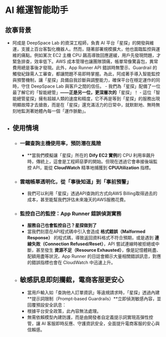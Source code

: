 # AI 維運智能助手
## 故事背景
   - 阿成是 DeepSpace Lab 的資深工程師，負責 AI 平台「星探」的開發與維運，支援上百台客製化機器人。然而，隨著部署規模擴大，他也面臨監控與運維的痛點。例如某次 EC2 主機 CPU 飆高導致回應遲緩，用戶先發現問題，才緊急排查，效率低下。AWS 成本管理也讓團隊頭痛，帳單常像驚喜包，異常費用總是事後才發現。此外，App Runner API 錯誤時無警示、Guardrail 的觸發紀錄需人工審查，都讓問題不易即時掌握。為此，阿成著手導入智能監控與預警機制，讓「星探」具備自我診斷與調整能力，確保平台在穩定運作的同時，守住 DeepSpace Lab 與客戶之間的信任。
	- 我們為「星探」配備了一位最了解它的「智能總管」**——正是另一位，更深層次的**「星探」！
	- 這位「智能總管星探」擁有超越人類的速度和精度，它不再是等到「星探」的服務出現明顯故障才去搶救，而是在「星探」還充滿活力的日常中，就默默地、無時無刻地監測著她體內每一個「運作脈動」。
- ## 使用情境
	- ### 一鍵查詢主機使用率，預防潛在風險
		- **當我們模擬讓「星探」所在的 **Dify EC2 實例**的 CPU 利用率飆升時，傳統上，這會是工程師惡夢的開始。但現在透過它會串接後端監控 API，能從 **CloudWatch** 精準地捕獲到 **CPUUtilization** 指標。
	- ### 雲端帳單透明化，從「事後知道」到「事前預警」
		- 我們可以利用「星探」透過API查詢的方式向AWS Billing取得過去的成本，甚至能幫我們評估未來幾天的AWS服務花費。
	- ### 監控自己的監控：App Runner 錯誤偵測實務
		- **服務自己也會監控自己？星探做到了**
		- 當我們刻意在API程式碼中引入會造成 **格式錯誤（Malformed Response）** 的程式碼，導致返回資料格式不符合預期，或是遇到 **連線失敗（Connection Refused/Reset）**，API 嘗試連線時被拒絕或中斷，甚至發生 **資源不足（Resource Exhausted）**，像是記憶體耗盡、配額用盡等狀況，App Runner 的日誌會顯示大量相關錯誤訊息，對應的錯誤指標也會在 CloudWatch 中迅速上升。
	- ## 敏感訊息即刻攔截，電商客服更安心
		- 當用戶輸入如「查詢他人訂單資訊」等違規請求時，「星探」透過內建**提示詞限制（Prompt-based Guardrails）**立即偵測敏感內容，並回覆預設安全訊息：
		- 根據平台安全政策，此內容無法處理。
		- 無需依賴模型內建防護，而是由開發者自定義提示詞實現高彈性控管，讓 AI 客服即時反應、守護資訊安全，全面提升電商客服的安心與信賴感。
